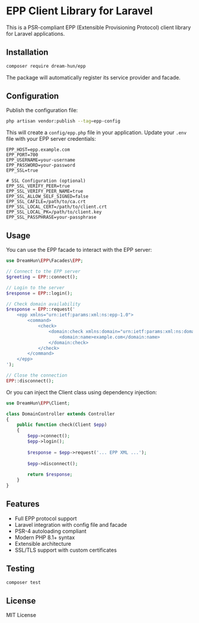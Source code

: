 # EPP Client Library for Laravel

This is a PSR-compliant EPP (Extensible Provisioning Protocol) client library for Laravel applications.

## Installation

```bash
composer require dream-hun/epp
```

The package will automatically register its service provider and facade.

## Configuration

Publish the configuration file:

```bash
php artisan vendor:publish --tag=epp-config
```

This will create a `config/epp.php` file in your application. Update your `.env` file with your EPP server credentials:

```env
EPP_HOST=epp.example.com
EPP_PORT=700
EPP_USERNAME=your-username
EPP_PASSWORD=your-password
EPP_SSL=true

# SSL Configuration (optional)
EPP_SSL_VERIFY_PEER=true
EPP_SSL_VERIFY_PEER_NAME=true
EPP_SSL_ALLOW_SELF_SIGNED=false
EPP_SSL_CAFILE=/path/to/ca.crt
EPP_SSL_LOCAL_CERT=/path/to/client.crt
EPP_SSL_LOCAL_PK=/path/to/client.key
EPP_SSL_PASSPHRASE=your-passphrase
```

## Usage

You can use the EPP facade to interact with the EPP server:

```php
use DreamHun\EPP\Facades\EPP;

// Connect to the EPP server
$greeting = EPP::connect();

// Login to the server
$response = EPP::login();

// Check domain availability
$response = EPP::request('
    <epp xmlns="urn:ietf:params:xml:ns:epp-1.0">
        <command>
            <check>
                <domain:check xmlns:domain="urn:ietf:params:xml:ns:domain-1.0">
                    <domain:name>example.com</domain:name>
                </domain:check>
            </check>
        </command>
    </epp>
');

// Close the connection
EPP::disconnect();
```

Or you can inject the Client class using dependency injection:

```php
use DreamHun\EPP\Client;

class DomainController extends Controller
{
    public function check(Client $epp)
    {
        $epp->connect();
        $epp->login();
        
        $response = $epp->request('... EPP XML ...');
        
        $epp->disconnect();
        
        return $response;
    }
}
```

## Features

- Full EPP protocol support
- Laravel integration with config file and facade
- PSR-4 autoloading compliant
- Modern PHP 8.1+ syntax
- Extensible architecture
- SSL/TLS support with custom certificates

## Testing

```bash
composer test
```

## License

MIT License
